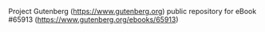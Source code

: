 Project Gutenberg (https://www.gutenberg.org) public repository for
eBook #65913 (https://www.gutenberg.org/ebooks/65913)
